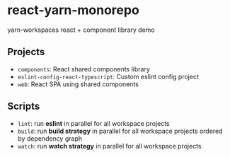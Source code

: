 # react-yarn-monorepo

yarn-workspaces react + component library demo

## Projects

- `components`: React shared components library
- `eslint-config-react-typescript`: Custom eslint config project
- `web`: React SPA using shared components

## Scripts

- `lint`: run **eslint** in parallel for all workspace projects
- `build`: run **build strategy** in parallel for all workspace projects ordered by dependency graph
- `watch`: run **watch strategy** in parallel for all workspace projects
